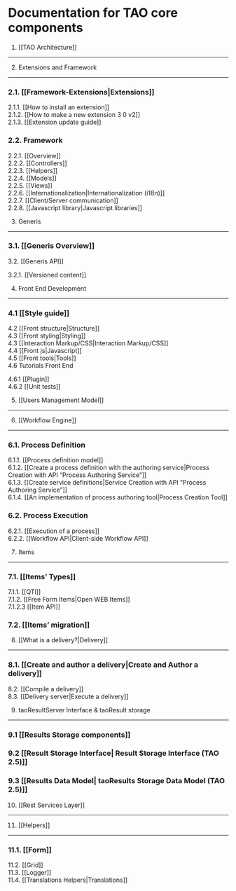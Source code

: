 <!--
parent:
    title: Developer_Guide
author:
    - 'Christophe Noel'
created_at: '2010-12-02 16:28:43'
updated_at: '2016-06-17 16:51:04'
tags:
    - 'Developer Guide'
-->



Documentation for TAO core components
=====================================

1. [[TAO Architecture]]
-----------------------

2. Extensions and Framework
---------------------------

### 2.1. [[Framework-Extensions|Extensions]]

2.1.1. [[How to install an extension]]<br/>
2.1.2. [[How to make a new extension 3 0 v2]]<br/>
2.1.3. [[Extension update guide]]

### 2.2. Framework

2.2.1. [[Overview]]<br/>
2.2.2. [[Controllers]]<br/>
2.2.3. [[Helpers]]<br/>
2.2.4. [[Models]]<br/>
2.2.5. [[Views]]<br/>
2.2.6. [[Internationalization|Internationalization (i18n)]]<br/>
2.2.7. [[Client/Server communication]]<br/>
2.2.8. [[Javascript library|Javascript libraries]]

3. Generis
----------

### 3.1. [[Generis Overview]]<br/>
3.2. [[Generis API]]

3.2.1. [[Versioned content]]

4. Front End Development
------------------------

### 4.1 [[Style guide]]<br/>
4.2 [[Front structure|Structure]]<br/>
4.3 [[Front styling|Styling]]<br/>
4.3 [[Interaction Markup/CSS|Interaction Markup/CSS]]<br/>
4.4 [[Front js|Javascript]]<br/>
4.5 [[Front tools|Tools]]<br/>
4.6 Tutorials Front End

4.6.1 [[Plugin]]<br/>
4.6.2 [[Unit tests]]

5. [[Users Management Model]]
-----------------------------

6. [[Workflow Engine]]
----------------------

### 6.1. Process Definition

6.1.1. [[Process definition model]]<br/>
6.1.2. [[Create a process definition with the authoring service|Process Creation with API “Process Authoring Service”]]<br/>
6.1.3. [[Create service definitions|Service Creation with API “Process Authoring Service”]]<br/>
6.1.4. [[An implementation of process authoring tool|Process Creation Tool]]

### 6.2. Process Execution

6.2.1. [[Execution of a process]]<br/>
6.2.2. [[Workflow API|Client-side Workflow API]]

7. Items
--------

### 7.1. [[Items’ Types]]

7.1.1. [[QTI]]<br/>
7.1.2. [[Free Form Items|Open WEB Items]]<br/>
7.1.2.3 [[Item API]]

### 7.2. [[Items’ migration]]

8. [[What is a delivery?|Delivery]]
-----------------------------------

### 8.1. [[Create and author a delivery|Create and Author a delivery]]<br/>
8.2. [[Compile a delivery]]<br/>
8.3. [[Delivery server|Execute a delivery]]

9. taoResultServer Interface & taoResult storage
------------------------------------------------

### 9.1 [[Results Storage components]]

### 9.2 [[Result Storage Interface| Result Storage Interface (TAO 2.5)]]

### 9.3 [[Results Data Model| taoResults Storage Data Model (TAO 2.5)]]

10. [[Rest Services Layer]]
---------------------------

11. [[Helpers]]
---------------

### 11.1. [[Form]]<br/>
11.2. [[Grid]]<br/>
11.3. [[Logger]]<br/>
11.4. [[Translations Helpers|Translations]]
